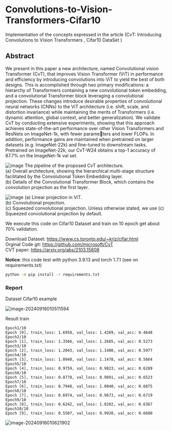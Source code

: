 # Convolutions-to-Vision-Transformers-Cifar10
Implementation of the concepts expressed in the article (CvT: Introducing Convolutions to Vision Transformers , Cifar10 DataSet )

## Abstract

We present in this paper a new architecture, named Convolutional vision Transformer (CvT), that improves Vision Transformer (ViT) in performance and efficiency by introducing convolutions into ViT to yield the best of both designs. This is accomplished through two primary modifications: a hierarchy of Transformers containing a new convolutional token embedding, and a convolutional Transformer block leveraging a convolutional projection. These changes introduce desirable properties of convolutional neural networks (CNNs) to the ViT architecture (i.e. shift, scale, and distortion invariance) while maintaining the merits of Transformers (i.e. dynamic attention, global context, and better generalization). We validate CvT by conducting extensive experiments, showing that this approach achieves state-of-the-art performance over other Vision Transformers and ResNets on ImageNet-1k, with fewer parameters and lower FLOPs. In addition, performance gains are maintained when pretrained on larger datasets (e.g. ImageNet-22k) and fine-tuned to downstream tasks. Pretrained on ImageNet-22k, our CvT-W24 obtains a top-1 accuracy of 87.7% on the ImageNet-1k val set.

![image](https://github.com/user-attachments/assets/362ef70f-5076-4f21-9428-c0173762435e)
The pipeline of the proposed CvT architecture.     
(a) Overall architecture, showing the hierarchical multi-stage structure facilitated by the Convolutional Token Embedding layer.     
(b) Details of the Convolutional Transformer Block, which contains the convolution projection as the first layer.      

![image](https://github.com/user-attachments/assets/eed0dcd6-fc9e-48fc-afbd-a948c654ae24)
(a) Linear projection in ViT.     
(b) Convolutional projection.     
(c) Squeezed convolutional projection. Unless otherwise stated, we use (c) Squeezed convolutional projection by default.      


We execute this code on Cifar10 Dataset and  train on 10 epoch get about 70% validation.

Download Dataset: https://www.cs.toronto.edu/~kriz/cifar.html      
Orginal Code git: https://github.com/microsoft/CvT      
CVT paper: https://arxiv.org/abs/2103.15808      


**Notice**:  this code test with python 3.9.13 and torch 1.7.1 (see on requirements.txt)		

```bash
python -m pip install -r requirements.txt
```



### Report

Dataset Cifar10 example

![image-20240916010511594](C:\Users\MohammadAli\AppData\Roaming\Typora\typora-user-images\image-20240916010511594.png)



Result train 

```
Epoch1/10
Epoch [0], train_loss: 1.6958, val_loss: 1.4269, val_acc: 0.4648
Epoch2/10
Epoch [1], train_loss: 1.3566, val_loss: 1.2685, val_acc: 0.5273
Epoch3/10
Epoch [2], train_loss: 1.2043, val_loss: 1.1400, val_acc: 0.5977
Epoch4/10
Epoch [3], train_loss: 1.0940, val_loss: 1.1478, val_acc: 0.5664
Epoch5/10
Epoch [4], train_loss: 0.9759, val_loss: 0.9823, val_acc: 0.6289
Epoch6/10
Epoch [5], train_loss: 0.8778, val_loss: 0.9891, val_acc: 0.6523
Epoch7/10
Epoch [6], train_loss: 0.7948, val_loss: 1.0040, val_acc: 0.6875
Epoch8/10
Epoch [7], train_loss: 0.6974, val_loss: 0.9673, val_acc: 0.6719
Epoch9/10
Epoch [8], train_loss: 0.6242, val_loss: 1.0202, val_acc: 0.6367
Epoch10/10
Epoch [9], train_loss: 0.5507, val_loss: 0.9920, val_acc: 0.6680
```

![image-20240916010621902](C:\Users\MohammadAli\AppData\Roaming\Typora\typora-user-images\image-20240916010621902.png)